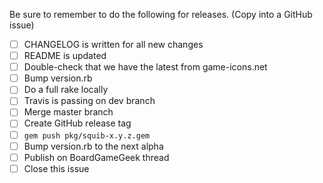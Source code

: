Be sure to remember to do the following for releases. (Copy into a GitHub issue)

 - [ ] CHANGELOG is written for all new changes
 - [ ] README is updated
 - [ ] Double-check that we have the latest from game-icons.net
 - [ ] Bump version.rb
 - [ ] Do a full rake locally
 - [ ] Travis is passing on dev branch
 - [ ] Merge master branch
 - [ ] Create GitHub release tag
 - [ ] `gem push pkg/squib-x.y.z.gem`
 - [ ] Bump version.rb to the next alpha
 - [ ] Publish on BoardGameGeek thread
 - [ ] Close this issue
